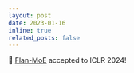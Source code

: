 ```yaml
---
layout: post
date: 2023-01-16
inline: true
related_posts: false
---
```


:page_facing_up: <a href='https://arxiv.org/abs/2305.14705'>Flan-MoE</a> accepted to ICLR 2024!

